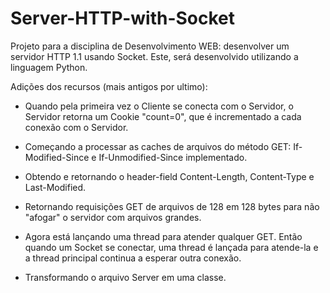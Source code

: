# Server-HTTP-with-Socket

Projeto para a disciplina de Desenvolvimento WEB: desenvolver um servidor HTTP 1.1 usando Socket. Este, será desenvolvido utilizando a linguagem Python.

Adições dos recursos (mais antigos por ultimo):

- Quando pela primeira vez o Cliente se conecta com o Servidor, o Servidor retorna um Cookie "count=0", que é incrementado a cada conexão com o Servidor.

- Começando a processar as caches de arquivos do método GET: If-Modified-Since e If-Unmodified-Since implementado.

- Obtendo e retornando o header-field Content-Length, Content-Type e Last-Modified.

- Retornando requisições GET de arquivos de 128 em 128 bytes para não "afogar" o servidor com arquivos grandes.

- Agora está lançando uma thread para atender qualquer GET. Então quando um Socket se conectar, uma thread é lançada para atende-la e a thread principal continua a esperar outra conexão.

- Transformando o arquivo Server em uma classe.

